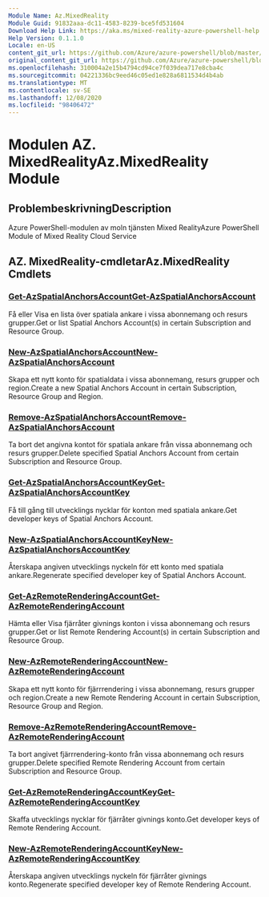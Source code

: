 ```yaml
---
Module Name: Az.MixedReality
Module Guid: 91832aaa-dc11-4583-8239-bce5fd531604
Download Help Link: https://aka.ms/mixed-reality-azure-powershell-help
Help Version: 0.1.1.0
Locale: en-US
content_git_url: https://github.com/Azure/azure-powershell/blob/master/src/MixedReality/MixedReality/help/Az.MixedReality.md
original_content_git_url: https://github.com/Azure/azure-powershell/blob/master/src/MixedReality/MixedReality/help/Az.MixedReality.md
ms.openlocfilehash: 310004a2e15b4794cd94ce7f039dea717e8cba4c
ms.sourcegitcommit: 04221336bc9eed46c05ed1e828a6811534d4b4ab
ms.translationtype: MT
ms.contentlocale: sv-SE
ms.lasthandoff: 12/08/2020
ms.locfileid: "98406472"
---
```

# <span data-ttu-id="3ab8e-101">Modulen AZ. MixedReality</span><span class="sxs-lookup"><span data-stu-id="3ab8e-101">Az.MixedReality Module</span></span>
## <span data-ttu-id="3ab8e-102">Problembeskrivning</span><span class="sxs-lookup"><span data-stu-id="3ab8e-102">Description</span></span>
<span data-ttu-id="3ab8e-103">Azure PowerShell-modulen av moln tjänsten Mixed Reality</span><span class="sxs-lookup"><span data-stu-id="3ab8e-103">Azure PowerShell Module of Mixed Reality Cloud Service</span></span>

## <span data-ttu-id="3ab8e-104">AZ. MixedReality-cmdletar</span><span class="sxs-lookup"><span data-stu-id="3ab8e-104">Az.MixedReality Cmdlets</span></span>
### [<span data-ttu-id="3ab8e-105">Get-AzSpatialAnchorsAccount</span><span class="sxs-lookup"><span data-stu-id="3ab8e-105">Get-AzSpatialAnchorsAccount</span></span>](Get-AzSpatialAnchorsAccount.md)
<span data-ttu-id="3ab8e-106">Få eller Visa en lista över spatiala ankare i vissa abonnemang och resurs grupper.</span><span class="sxs-lookup"><span data-stu-id="3ab8e-106">Get or list Spatial Anchors Account(s) in certain Subscription and Resource Group.</span></span>

### [<span data-ttu-id="3ab8e-107">New-AzSpatialAnchorsAccount</span><span class="sxs-lookup"><span data-stu-id="3ab8e-107">New-AzSpatialAnchorsAccount</span></span>](New-AzSpatialAnchorsAccount.md)
<span data-ttu-id="3ab8e-108">Skapa ett nytt konto för spatialdata i vissa abonnemang, resurs grupper och region.</span><span class="sxs-lookup"><span data-stu-id="3ab8e-108">Create a new Spatial Anchors Account in certain Subscription, Resource Group and Region.</span></span>

### [<span data-ttu-id="3ab8e-109">Remove-AzSpatialAnchorsAccount</span><span class="sxs-lookup"><span data-stu-id="3ab8e-109">Remove-AzSpatialAnchorsAccount</span></span>](Remove-AzSpatialAnchorsAccount.md)
<span data-ttu-id="3ab8e-110">Ta bort det angivna kontot för spatiala ankare från vissa abonnemang och resurs grupper.</span><span class="sxs-lookup"><span data-stu-id="3ab8e-110">Delete specified Spatial Anchors Account from certain Subscription and Resource Group.</span></span>

### [<span data-ttu-id="3ab8e-111">Get-AzSpatialAnchorsAccountKey</span><span class="sxs-lookup"><span data-stu-id="3ab8e-111">Get-AzSpatialAnchorsAccountKey</span></span>](Get-AzSpatialAnchorsAccountKey.md)
<span data-ttu-id="3ab8e-112">Få till gång till utvecklings nycklar för konton med spatiala ankare.</span><span class="sxs-lookup"><span data-stu-id="3ab8e-112">Get developer keys of Spatial Anchors Account.</span></span>

### [<span data-ttu-id="3ab8e-113">New-AzSpatialAnchorsAccountKey</span><span class="sxs-lookup"><span data-stu-id="3ab8e-113">New-AzSpatialAnchorsAccountKey</span></span>](New-AzSpatialAnchorsAccountKey.md)
<span data-ttu-id="3ab8e-114">Återskapa angiven utvecklings nyckeln för ett konto med spatiala ankare.</span><span class="sxs-lookup"><span data-stu-id="3ab8e-114">Regenerate specified developer key of Spatial Anchors Account.</span></span>

### [<span data-ttu-id="3ab8e-115">Get-AzRemoteRenderingAccount</span><span class="sxs-lookup"><span data-stu-id="3ab8e-115">Get-AzRemoteRenderingAccount</span></span>](Get-AzRemoteRenderingAccount.md)
<span data-ttu-id="3ab8e-116">Hämta eller Visa fjärråter givnings konton i vissa abonnemang och resurs grupper.</span><span class="sxs-lookup"><span data-stu-id="3ab8e-116">Get or list Remote Rendering Account(s) in certain Subscription and Resource Group.</span></span>

### [<span data-ttu-id="3ab8e-117">New-AzRemoteRenderingAccount</span><span class="sxs-lookup"><span data-stu-id="3ab8e-117">New-AzRemoteRenderingAccount</span></span>](New-AzRemoteRenderingAccount.md)
<span data-ttu-id="3ab8e-118">Skapa ett nytt konto för fjärrrendering i vissa abonnemang, resurs grupper och region.</span><span class="sxs-lookup"><span data-stu-id="3ab8e-118">Create a new Remote Rendering Account in certain Subscription, Resource Group and Region.</span></span>

### [<span data-ttu-id="3ab8e-119">Remove-AzRemoteRenderingAccount</span><span class="sxs-lookup"><span data-stu-id="3ab8e-119">Remove-AzRemoteRenderingAccount</span></span>](Remove-AzRemoteRenderingAccount.md)
<span data-ttu-id="3ab8e-120">Ta bort angivet fjärrrendering-konto från vissa abonnemang och resurs grupper.</span><span class="sxs-lookup"><span data-stu-id="3ab8e-120">Delete specified Remote Rendering Account from certain Subscription and Resource Group.</span></span>

### [<span data-ttu-id="3ab8e-121">Get-AzRemoteRenderingAccountKey</span><span class="sxs-lookup"><span data-stu-id="3ab8e-121">Get-AzRemoteRenderingAccountKey</span></span>](Get-AzRemoteRenderingAccountKey.md)
<span data-ttu-id="3ab8e-122">Skaffa utvecklings nycklar för fjärråter givnings konto.</span><span class="sxs-lookup"><span data-stu-id="3ab8e-122">Get developer keys of Remote Rendering Account.</span></span>

### [<span data-ttu-id="3ab8e-123">New-AzRemoteRenderingAccountKey</span><span class="sxs-lookup"><span data-stu-id="3ab8e-123">New-AzRemoteRenderingAccountKey</span></span>](New-AzRemoteRenderingAccountKey.md)
<span data-ttu-id="3ab8e-124">Återskapa angiven utvecklings nyckeln för fjärråter givnings konto.</span><span class="sxs-lookup"><span data-stu-id="3ab8e-124">Regenerate specified developer key of Remote Rendering Account.</span></span>